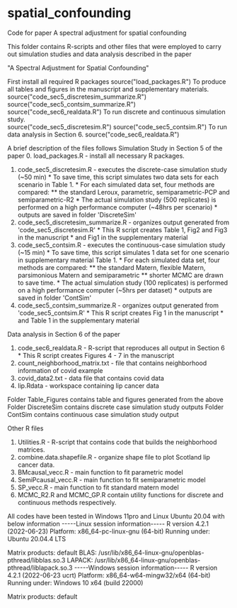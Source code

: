 # spatial_confounding
Code for paper A spectral adjustment for spatial confounding

This folder contains R-scripts and other files that were employed to carry out simulation studies and data analysis described in the paper

"A Spectral Adjustment for Spatial Confounding" 

First install all required R packages 
	source("load_packages.R")
  To produce all tables and figures in the manuscript and supplementary materials. 
	source("code_sec5_discretesim_summarize.R")
	source("code_sec5_contsim_summarize.R")
	source("code_sec6_realdata.R")
  To run discrete and continuous simulation study.  
	source("code_sec5_discretesim.R")
	source("code_sec5_contsim.R")
  To run data analysis in Section 6. 
	source("code_sec6_realdata.R")

A brief description of the files follows
Simulation Study in Section 5 of the paper
  0. load_packages.R - install all necessary R packages.
  1. code_sec5_discretesim.R - executes the discrete-case simulation study (~50 min)
	* To save time, this script simulates two data sets for each scenario in Table 1.
	* For each simulated data set, four methods are compared:
	     	** the standard Leroux, parametric, semiparametric-PCP and semiparametric-R2
	* The actual simulation study (500 replicates) is performed on a high performance computer (~48hrs per scenario)
	* outputs are saved in folder 'DiscreteSim'
  2. code_sec5_discretesim_summarize.R - organizes output generated from 'code_sec5_discretesim.R'
	* This R script creates Table 1, Fig2 and Fig3 in the manuscript 
	* and Fig1 in the supplementary material 
  3. code_sec5_contsim.R - executes the continuous-case simulation study (~15 min)
	* To save time, this script simulates 1 data set for one scenario in supplementary material Table 1.
	* For each simulated data set, four methods are compared:
	     	** the standard Matern, flexible Matern, parsimonious Matern and semiparametric
		** shorter MCMC are drawn to save time. 
	* The actual simulation study (100 replicates) is performed on a high performance computer (~5hrs per dataset)
	* outputs are saved in folder 'ContSim'
  4. code_sec5_contsim_summarize.R - organizes output generated from 'code_sec5_contsim.R'
	* This R script creates Fig 1 in the manuscript 
	* and Table 1 in the supplementary material 

Data analysis in Section 6 of the paper
  1. code_sec6_realdata.R - R-script that reproduces all output in Section 6
	* This R script creates Figures 4 - 7 in the manuscript 
  2. count_neighborhood_matrix.txt - file that contains neighborhood information of covid example
  3. covid_data2.txt - data file that contains covid data
  4. lip.Rdata - workspace containing lip cancer data

Folder Table_Figures contains table and figures generated from the above
Folder DiscreteSim contains discrete case simulation study outputs
Folder ContSim contains continuous case simulation study output

Other R files
  1. Utilities.R - R-script that contains code that builds the neighborhood matrices.
  2. combine.data.shapefile.R - organize shape file to plot Scotland lip cancer data.
  3. BMcausal_vecc.R - main function to fit parametric model
  4. SemiPcausal_vecc.R - main function to fit semiparametric model
  5. SP_vecc.R - main function to fit standard matern model
  6. MCMC_R2.R and MCMC_GP.R contain utility functions for discrete and continuous methods respectively. 
	
All codes have been tested in Windows 11pro and Linux Ubuntu 20.04 with below information
-----Linux session information-----
R version 4.2.1 (2022-06-23)
Platform: x86_64-pc-linux-gnu (64-bit)
Running under: Ubuntu 20.04.4 LTS

Matrix products: default
BLAS:   /usr/lib/x86_64-linux-gnu/openblas-pthread/libblas.so.3
LAPACK: /usr/lib/x86_64-linux-gnu/openblas-pthread/liblapack.so.3
-----Windows session information-----
R version 4.2.1 (2022-06-23 ucrt)
Platform: x86_64-w64-mingw32/x64 (64-bit)
Running under: Windows 10 x64 (build 22000)

Matrix products: default
